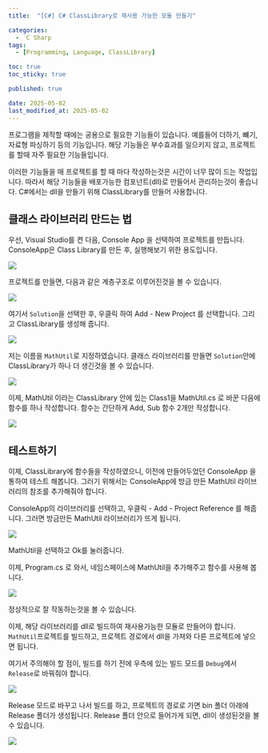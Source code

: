 ```yaml
---
title:  "[C#] C# ClassLibrary로 재사용 가능한 모듈 만들기" 

categories:
  -  C Sharp
tags:
  - [Programming, Language, ClassLibrary]

toc: true
toc_sticky: true

published: true

date: 2025-05-02
last_modified_at: 2025-05-02
---
```


프로그램을 제작할 때에는 공용으로 필요한 기능들이 있습니다. 예를들어 더하기, 뺴기, 자료형 파싱하기 등의 기능입니다. 해당 기능들은 부수효과를 일으키지 않고, 프로젝트를 할때 자주 필요한 기능들입니다.

이러한 기능들을 매 프로젝트를 할 때 마다 작성하는것은 시간이 너무 많이 드는 작업입니다. 따라서 해당 기능들을 배포가능한 컴포넌트(dll)로 만들어서 관리하는것이 좋습니다. C#에서는 dll을 만들기 위해 ClassLibrary를 만들어 사용합니다.

## 클래스 라이브러리 만드는 법

우선, Visual Studio를 켠 다음, Console App 을 선택하여 프로젝트를 만듭니다. ConsoleApp은 Class Library를 만든 후, 실행해보기 위한 용도입니다.

![](/images/Pasted%20image%2020250502110929.png)

프로젝트를 만들면, 다음과 같은 계층구조로 이루어진것을 볼 수 있습니다.

![](/images/Pasted%20image%2020250502111126.png)

여기서 `Solution`을 선택한 후, 우클릭 하여 Add - New Project 를 선택합니다. 그리고 ClassLibrary를 생성해 줍니다.

![](/images/Pasted%20image%2020250502111307.png)

저는 이름을 `MathUtil`로 지정하였습니다. 클래스 라이브러리를 만들면 `Solution`안에 ClassLibrary가 하나 더 생긴것을 볼 수 있습니다.

![](/images/Pasted%20image%2020250502111354.png)

이제, MathUtil 이라는 ClassLibrary 안에 있는 Class1을 MathUtil.cs 로 바꾼 다음에 함수를 하나 작성합니다. 함수는 간단하게 Add, Sub 함수 2개만 작성합니다.


![](/images/Pasted%20image%2020250502111525.png)

## 테스트하기

이제, ClassLibrary에 함수들을 작성하였으니, 이전에 만들어두었던 ConsoleApp 을 통하여 테스트 해봅니다. 그러기 위해서는 ConsoleApp에 방금 만든 MathUtil 라이브러리의 참조를 추가해줘야 합니다.

ConsoleApp의 라이브러리를 선택하고, 우클릭 - Add - Project Reference 를 해줍니다. 그러면 방금만든 MathUtil 라이브러리가 뜨게 됩니다.

![](/images/Pasted%20image%2020250502111732.png)

MathUtil을 선택하고 Ok를 눌러줍니다. 

이제, Program.cs 로 와서, 네임스페이스에 MathUtil을 추가해주고 함수를 사용해 봅니다.

![](/images/Pasted%20image%2020250502112059.png)

정상적으로 잘 작동하는것을 볼 수 있습니다.

이제, 해당 라이브러리를 dll로 빌드하여 재사용가능한 모듈로 만들어야 합니다. `MathUtil`프로젝트를 빌드하고, 프로젝트 경로에서 dll을 가져와 다른 프로젝트에 넣으면 됩니다.

여기서 주의해야 할 점이, 빌드를 하기 전에 우측에 있는 빌드 모드를 `Debug`에서 `Release`로 바꿔줘야 합니다.

![](/images/Pasted%20image%2020250502112443.png)

Release 모드로 바꾸고 나서 빌드를 하고, 프로젝트의 경로로 가면 bin 폴더 아래에 Release 폴더가 생성됩니다. Release 폴더 안으로 들어가게 되면, dll이 생성된것을 볼 수 있습니다.

![](/images/Pasted%20image%2020250502112610.png)